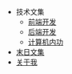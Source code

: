 <!--
 * @Descripttion: 
 * @version: 
 * @Author: suckson
 * @Date: 2019-04-02 12:06:29
 * @LastEditors: suckson
 * @LastEditTime: 2019-11-01 09:33:27
 -->

<!-- - 语言
  - [中文](/)
  - [English](/en/en.md) -->
* 技术文集
  * [前端开发](/slientdoc/web/moudle)
  * [后端开发](/serverdoc/java/)
  * [计算机内功](/sysdoc/)
* [末日文集](/arctile/biyele/biyele.md)
* [关于我](/aboutme/my.md)